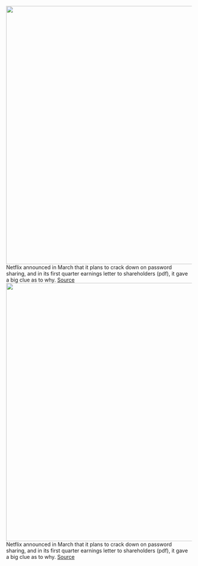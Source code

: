 <img src='https://cdn.vox-cdn.com/thumbor/MVt-v7Gpo8hiXQm8aPLiWz8S_zs=/0x0:2040x1360/1200x800/filters:focal(857x517:1183x843)/cdn.vox-cdn.com/uploads/chorus_image/image/70768426/acastro_181101_1777_netflix_0002.0.jpg' width='700px' /><br/>
Netflix announced in March that it plans to crack down on password sharing, and in its first quarter earnings letter to shareholders (pdf), it gave a big clue as to why.
<a href='https://www.theverge.com/2022/4/19/23032643/netflix-password-sharing-subscribers-100-million'> Source <a/><img src='https://cdn.vox-cdn.com/thumbor/MVt-v7Gpo8hiXQm8aPLiWz8S_zs=/0x0:2040x1360/1200x800/filters:focal(857x517:1183x843)/cdn.vox-cdn.com/uploads/chorus_image/image/70768426/acastro_181101_1777_netflix_0002.0.jpg' width='700px' /><br/>
Netflix announced in March that it plans to crack down on password sharing, and in its first quarter earnings letter to shareholders (pdf), it gave a big clue as to why.
<a href='https://www.theverge.com/2022/4/19/23032643/netflix-password-sharing-subscribers-100-million'> Source <a/>